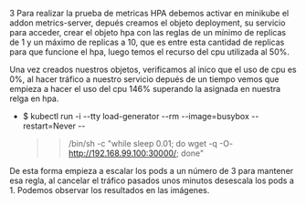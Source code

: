 3 Para realizar la prueba de metricas HPA debemos activar en minikube
  el addon metrics-server, depués creamos el objeto deployment, su
  servicio para acceder, crear el objeto hpa con las reglas de un mínimo
  de replicas de 1 y un máximo de replicas a 10, que es entre esta cantidad
  de replicas para que funcione el hpa, luego temos el recurso del cpu 
  utilizada al 50%.

  Una vez creados nuestros objetos, verificamos al inico que el uso de cpu es 0%,
  al hacer tráfico a nuestro servicio depués de un tiempo vemos que empieza a hacer 
  el uso del cpu 146% superando la asignada en nuestra relga en hpa. 
  
  - $ kubectl run -i --tty load-generator --rm --image=busybox --restart=Never --
    >> /bin/sh -c "while sleep 0.01; do wget -q -O- http://192.168.99.100:30000/; done"
  
   
  De esta forma empieza a escalar los pods a un número de 3 para mantener esa regla, 
  al cancelar el tráfico pasados unos minutos desescala los pods a 1.
  Podemos observar los resultados en las imágenes.